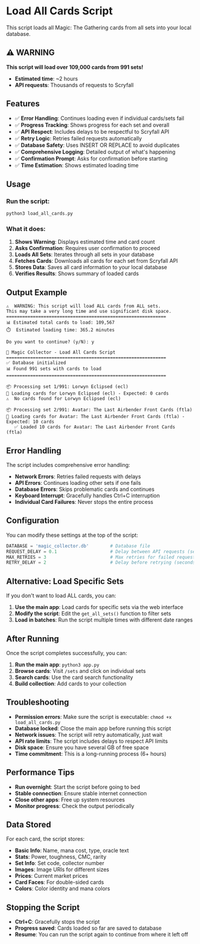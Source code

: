 # Load All Cards Script

This script loads all Magic: The Gathering cards from all sets into your local database.

## ⚠️ WARNING

**This script will load over 109,000 cards from 991 sets!**
- **Estimated time**: ~2 hours
- **API requests**: Thousands of requests to Scryfall

## Features

- ✅ **Error Handling**: Continues loading even if individual cards/sets fail
- ✅ **Progress Tracking**: Shows progress for each set and overall
- ✅ **API Respect**: Includes delays to be respectful to Scryfall API
- ✅ **Retry Logic**: Retries failed requests automatically
- ✅ **Database Safety**: Uses INSERT OR REPLACE to avoid duplicates
- ✅ **Comprehensive Logging**: Detailed output of what's happening
- ✅ **Confirmation Prompt**: Asks for confirmation before starting
- ✅ **Time Estimation**: Shows estimated loading time

## Usage

### Run the script:
```bash
python3 load_all_cards.py
```

### What it does:
1. **Shows Warning**: Displays estimated time and card count
2. **Asks Confirmation**: Requires user confirmation to proceed
3. **Loads All Sets**: Iterates through all sets in your database
4. **Fetches Cards**: Downloads all cards for each set from Scryfall API
5. **Stores Data**: Saves all card information to your local database
6. **Verifies Results**: Shows summary of loaded cards

## Output Example

```
⚠️  WARNING: This script will load ALL cards from ALL sets.
This may take a very long time and use significant disk space.
============================================================
📊 Estimated total cards to load: 109,567
⏱️  Estimated loading time: 365.2 minutes

Do you want to continue? (y/N): y

🚀 Magic Collector - Load All Cards Script
============================================================
✅ Database initialized
📊 Found 991 sets with cards to load
============================================================

📦 Processing set 1/991: Lorwyn Eclipsed (ecl)
🔄 Loading cards for Lorwyn Eclipsed (ecl) - Expected: 0 cards
⚠️  No cards found for Lorwyn Eclipsed (ecl)

📦 Processing set 2/991: Avatar: The Last Airbender Front Cards (ftla)
🔄 Loading cards for Avatar: The Last Airbender Front Cards (ftla) - Expected: 10 cards
   ✅ Loaded 10 cards for Avatar: The Last Airbender Front Cards (ftla)
```

## Error Handling

The script includes comprehensive error handling:

- **Network Errors**: Retries failed requests with delays
- **API Errors**: Continues loading other sets if one fails
- **Database Errors**: Skips problematic cards and continues
- **Keyboard Interrupt**: Gracefully handles Ctrl+C interruption
- **Individual Card Failures**: Never stops the entire process

## Configuration

You can modify these settings at the top of the script:

```python
DATABASE = 'magic_collector.db'        # Database file
REQUEST_DELAY = 0.1                    # Delay between API requests (seconds)
MAX_RETRIES = 3                        # Max retries for failed requests
RETRY_DELAY = 2                        # Delay before retrying (seconds)
```

## Alternative: Load Specific Sets

If you don't want to load ALL cards, you can:

1. **Use the main app**: Load cards for specific sets via the web interface
2. **Modify the script**: Edit the `get_all_sets()` function to filter sets
3. **Load in batches**: Run the script multiple times with different date ranges

## After Running

Once the script completes successfully, you can:

1. **Run the main app**: `python3 app.py`
2. **Browse cards**: Visit `/sets` and click on individual sets
3. **Search cards**: Use the card search functionality
4. **Build collection**: Add cards to your collection

## Troubleshooting

- **Permission errors**: Make sure the script is executable: `chmod +x load_all_cards.py`
- **Database locked**: Close the main app before running this script
- **Network issues**: The script will retry automatically, just wait
- **API rate limits**: The script includes delays to respect API limits
- **Disk space**: Ensure you have several GB of free space
- **Time commitment**: This is a long-running process (6+ hours)

## Performance Tips

- **Run overnight**: Start the script before going to bed
- **Stable connection**: Ensure stable internet connection
- **Close other apps**: Free up system resources
- **Monitor progress**: Check the output periodically

## Data Stored

For each card, the script stores:

- **Basic Info**: Name, mana cost, type, oracle text
- **Stats**: Power, toughness, CMC, rarity
- **Set Info**: Set code, collector number
- **Images**: Image URIs for different sizes
- **Prices**: Current market prices
- **Card Faces**: For double-sided cards
- **Colors**: Color identity and mana colors

## Stopping the Script

- **Ctrl+C**: Gracefully stops the script
- **Progress saved**: Cards loaded so far are saved to database
- **Resume**: You can run the script again to continue from where it left off
